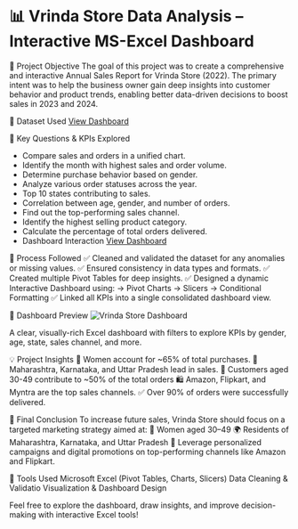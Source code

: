 # 📊 Vrinda Store Data Analysis – Interactive MS-Excel Dashboard

🧩 Project Objective
The goal of this project was to create a comprehensive and interactive Annual Sales Report for Vrinda Store (2022). The primary intent was to help the business owner gain deep insights into customer behavior and product trends, enabling better data-driven decisions to boost sales in 2023 and 2024.

📂 Dataset Used
<a href="https://github.com/chowhan123/Data-Analysis-Dashboard/blob/main/Vrinda%20Store%20Dashboard.xlsx">View Dashboard<a>

📌 Key Questions & KPIs Explored
- Compare sales and orders in a unified chart.
- Identify the month with highest sales and order volume.
- Determine purchase behavior based on gender.
- Analyze various order statuses across the year.
- Top 10 states contributing to sales.
- Correlation between age, gender, and number of orders.
- Find out the top-performing sales channel.
- Identify the highest selling product category.
- Calculate the percentage of total orders delivered.
- Dashboard Interaction <a href="https://github.com/chowhan123/Data-Analysis-Dashboard/blob/main/Vrinda%20Store%20Dashboard.png">View Dashboard<a>

🧪 Process Followed
✅ Cleaned and validated the dataset for any anomalies or missing values.
✅ Ensured consistency in data types and formats.
✅ Created multiple Pivot Tables for deep insights.
✅ Designed a dynamic Interactive Dashboard using:
    -> Pivot Charts
    -> Slicers
    -> Conditional Formatting
✅ Linked all KPIs into a single consolidated dashboard view.


📸 Dashboard Preview
![Vrinda Store Dashboard](https://github.com/user-attachments/assets/08216f27-607f-4337-929e-b36651869649)

A clear, visually-rich Excel dashboard with filters to explore KPIs by gender, age, state, sales channel, and more.

💡 Project Insights
👩 Women account for ~65% of total purchases.
🌆 Maharashtra, Karnataka, and Uttar Pradesh lead in sales.
🎯 Customers aged 30-49 contribute to ~50% of the total orders
🛍️ Amazon, Flipkart, and Myntra are the top sales channels.
✅ Over 90% of orders were successfully delivered.

🎯 Final Conclusion
To increase future sales, Vrinda Store should focus on a targeted marketing strategy aimed at:
📍 Women aged 30–49
🌍 Residents of Maharashtra, Karnataka, and Uttar Pradesh
💬 Leverage personalized campaigns and digital promotions on top-performing channels like Amazon and Flipkart.

📁 Tools Used
Microsoft Excel (Pivot Tables, Charts, Slicers)
Data Cleaning & Validatio
Visualization & Dashboard Design

Feel free to explore the dashboard, draw insights, and improve decision-making with interactive Excel tools!
